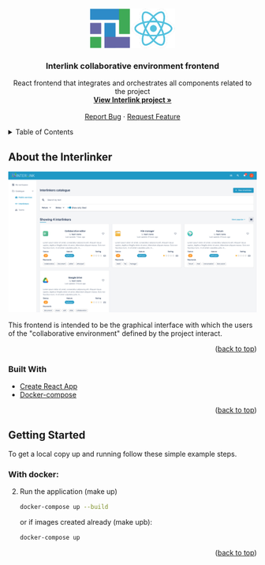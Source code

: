 <div id="top"></div>

<!-- PROJECT LOGO -->
<br />
<div align="center">
  <a href="https://github.com/interlink-project/frontend">
    <img src="images/logo.png" alt="Logo" width="172" height="80">
  </a>

  <h3 align="center">Interlink collaborative environment frontend</h3>

  <p align="center">
    React frontend that integrates and orchestrates all components related to the project
    <br />
    <a href="https://interlink-project.eu/"><strong>View Interlink project »</strong></a>
    <br />
    <br />
    <a href="https://github.com/interlink-project/frontend/issues">Report Bug</a>
    ·
    <a href="https://github.com/interlink-project/frontend/issues">Request Feature</a>
  </p>
</div>



<!-- TABLE OF CONTENTS -->
<details>
  <summary>Table of Contents</summary>
  <ol>
    <li>
      <a href="#about-the-project">About The Project</a>
      <ul>
        <li><a href="#built-with">Built With</a></li>
      </ul>
    </li>
    <li>
      <a href="#getting-started">Getting Started</a>
    </li>
    <li><a href="#usage">Usage</a></li>
    <li><a href="#contributing">Contributing</a></li>
  </ol>
</details>



<!-- ABOUT THE INTERLINKER -->
## About the Interlinker

![Screen Shot](images/screenshot.png)

This frontend is intended to be the graphical interface with which the users of the "collaborative environment" defined by the project interact.

<p align="right">(<a href="#top">back to top</a>)</p>



### Built With
* [Create React App](https://create-react-app.dev/)
* [Docker-compose](https://docs.docker.com/compose/)

<p align="right">(<a href="#top">back to top</a>)</p>



<!-- GETTING STARTED -->
## Getting Started

To get a local copy up and running follow these simple example steps.

### With docker:
2. Run the application (make up)
   ```sh
   docker-compose up --build
   ```
   or if images created already (make upb):
   ```sh
   docker-compose up
   ```

<p align="right">(<a href="#top">back to top</a>)</p>